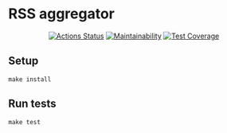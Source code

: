 <h1>RSS aggregator</h1>

<center>

[![Actions Status](https://github.com/arzartden/frontend-project-lvl3/workflows/hexlet-check/badge.svg)](https://github.com/arzartden/frontend-project-lvl3/actions)
[![Maintainability](https://api.codeclimate.com/v1/badges/9c0e50f6d734ec5ad831/maintainability)](https://codeclimate.com/github/arzartden/frontend-project-lvl3/maintainability)
[![Test Coverage](https://api.codeclimate.com/v1/badges/9c0e50f6d734ec5ad831/test_coverage)](https://codeclimate.com/github/arzartden/frontend-project-lvl3/test_coverage)

</center>

<h2>Setup</h2>
<code>make install</code>

<h2>Run tests</h2>
<code>make test</code>
